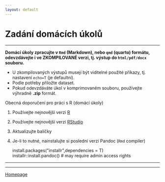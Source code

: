 ```yaml
---
layout: default
---
```

# Zadání domácích úkolů

--- 

**Domácí úkoly zpracujte v `Rmd` (Markdown), nebo `qmd` (quarto) formátu, odevzdávejte i ve ZKOMPILOVANÉ verzi, tj. výstup do `html/pdf/docx` souboru.**  
- U zkompilovaných výstupů musejí být viditelné použité příkazy, tj. nastavení `echo=T` (je defaultní).
- Podle potřeby přiložte dataset.
- Pokud odevzdáváte úkol v komprimovaném souboru, používejte výhradně **.zip** formát.


Obecná doporučení pro práci s R (domácí úkoly)

1. Používejte nejnovější verzi [R](https://www.r-project.org/)
2. Používejte nejnovější verzi [RStudio](https://rstudio.com/products/rstudio/)
3. Aktualizujte balíčky
4. Je-li to nutné, nainstalujte si poslední verzi Pandoc (`Rmd` compiler)
  
      install.packages("installr",dependencies = T)  
      installr::install.pandoc() # may require admin access rights  
     

---




---   

[Homepage](https://formanektomas.github.io/4EK417/)
